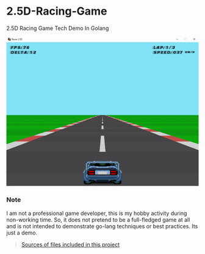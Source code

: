 # 2.5D-Racing-Game
2.5D Racing Game Tech Demo In Golang

![screen](assets/images/demo.gif)

### Note
I am not a professional game developer, this is my hobby activity during non-working time. 
So, it does not pretend to be a full-fledged game at all and is not intended to demonstrate go-lang techniques or best practices. 
Its just a demo.

>[Sources of files included in this project](credits.txt)